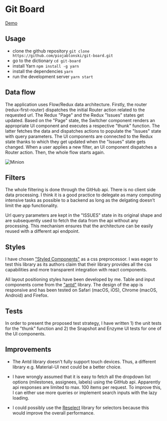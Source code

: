 # Git Board

[Demo](https://piojablonski.github.io/git-board)
## Usage

+ clone the github repository `git clone https://github.com/piojablonski/git-board.git`
+ go to the dictionary `cd git-board`
+ install Yarn `npm install -g yarn`
+ install the dependencies `yarn`
+ run the development server `yarn start`

## Data flow
The application uses Flow/Redux data architecture. Firstly, the router (redux-first-router) dispatches the initial Router action related to the requested url. The Redux "Page" and the Redux "Issues" states get updated. Based on the "Page" state, the Switcher component renders an appropriate UI component and executes a respective "thunk" function. The latter fetches the data and dispatches actions to populate the "Issues" state with query parameters. The UI components are connected to the Redux state thanks to which they get updated when the "Issues" state gets changed. When a user applies a new filter, an UI component dispatches a Router action. Then, the whole flow starts again. 

![Minion](https://code2flow.com/6130SS.svg)

## Filters
The whole filtering is done through the GitHub api. There is no client side data processing. I think it is a good practice to delegate as many computing intensive tasks as possible to a backend as long as the delgating doesn’t limit the app functionality. 

Url query parameters are kept in the "ISSUES" state in its original shape and are subsequently used to fetch the data from the api without any processing. This mechanism ensures that the architecture can be easily reused with a different api endpoint.
## Styles
I have chosen ["Styled Components"](https://www.styled-components.com/) as a css preprocessor. I was eager to test this library as its authors claim that their library provides all the css capabilities and more transparent integration with react components.

All layout positioning styles have been developed by me. Table and input components come from the ["antd"](https://ant.design/) library. The design of the app is responsive and has been tested on Safari (macOS, iOS), Chrome (macOS, Android) and Firefox. 

## Tests
In order to present the proposed test strategy, I have written 1) the unit tests for the "thunk" function and 2) the Snapshot and Enzyme UI tests for one of the UI components. 

## Improvements
+ The Antd library doesn't fully support touch devices. Thus, a different library e.g. Material-UI next could be a better choice.

+ I have wrongly assumed that it is easy to fetch all the dropdown list options (milestones, assignees, labels) using the GitHub api. Apparently api responses are limited to max. 100 items per request. To improve this, I can either use more queries or implement search inputs with the lazy loading. 

+ I could possibly use the [Reselect](https://github.com/reactjs/reselect) library for selectors because this would improve the overall performance.

